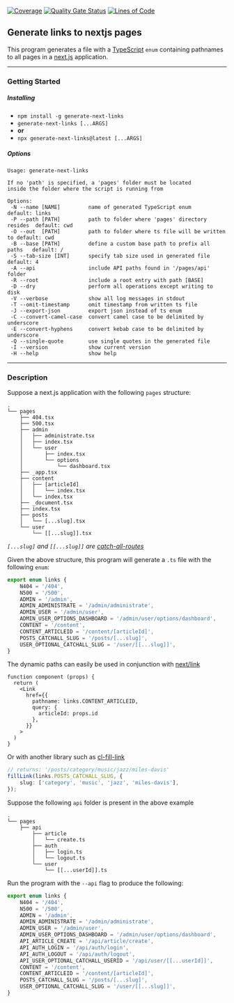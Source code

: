[![Coverage](https://sonarcloud.io/api/project_badges/measure?project=Lindeneg_generate-next-links&metric=coverage)](https://sonarcloud.io/summary/new_code?id=Lindeneg_generate-next-links) [![Quality Gate Status](https://sonarcloud.io/api/project_badges/measure?project=Lindeneg_generate-next-links&metric=alert_status)](https://sonarcloud.io/summary/new_code?id=Lindeneg_generate-next-links) [![Lines of Code](https://sonarcloud.io/api/project_badges/measure?project=Lindeneg_generate-next-links&metric=ncloc)](https://sonarcloud.io/summary/new_code?id=Lindeneg_generate-next-links)

## Generate links to nextjs pages

This program generates a file with a [TypeScript](https://www.typescriptlang.org/) `enum` containing pathnames to all pages in a [next.js](https://nextjs.org/) application.

---

### Getting Started

##### Installing

-   `npm install -g generate-next-links`
-   `generate-next-links [...ARGS]`
-   **or**
-   `npx generate-next-links@latest [...ARGS]`

##### Options

```
Usage: generate-next-links

If no 'path' is specified, a 'pages' folder must be located
inside the folder where the script is running from

Options:
 -N --name [NAME]         name of generated TypeScript enum               default: links
 -P --path [PATH]         path to folder where 'pages' directory resides  default: cwd
 -O --out  [PATH]         path to folder where ts file will be written to default: cwd
 -B --base [PATH]         define a custom base path to prefix all paths   default: /
 -S --tab-size [INT]      specify tab size used in generated file         default: 4
 -A --api                 include API paths found in '/pages/api' folder
 -R --root                include a root entry with path [BASE]
 -D --dry                 perform all operations except writing to disk
 -V --verbose             show all log messages in stdout
 -T --omit-timestamp      omit timestamp from written ts file
 -J --export-json         export json instead of ts enum
 -C --convert-camel-case  convert camel case to be delimited by underscore
 -E --convert-hyphens     convert kebab case to be delimited by underscore
 -Q --single-quote        use single quotes in the generated file
 -I --version             show current version
 -H --help                show help
```

---

### Description

Suppose a next.js application with the following `pages` structure:

```
.
└── pages
    ├── 404.tsx
    ├── 500.tsx
    ├── admin
    │   ├── administrate.tsx
    │   ├── index.tsx
    │   └── user
    │       ├── index.tsx
    │       └── options
    │           └── dashboard.tsx
    ├── _app.tsx
    ├── content
    │   ├── [articleId]
    │   │   └── index.tsx
    │   └── index.tsx
    ├── _document.tsx
    ├── index.tsx
    ├── posts
    │   └── [...slug].tsx
    └── user
        └── [[...slug]].tsx
```

_`[...slug]` and `[[...slug]]` are [catch-all-routes](https://nextjs.org/docs/routing/dynamic-routes#catch-all-routes)_

Given the above structure, this program will generate a `.ts` file with the following `enum`:

```ts
export enum links {
    N404 = '/404',
    N500 = '/500',
    ADMIN = '/admin',
    ADMIN_ADMINISTRATE = '/admin/administrate',
    ADMIN_USER = '/admin/user',
    ADMIN_USER_OPTIONS_DASHBOARD = '/admin/user/options/dashboard',
    CONTENT = '/content',
    CONTENT_ARTICLEID = '/content/[articleId]',
    POSTS_CATCHALL_SLUG = '/posts/[...slug]',
    USER_OPTIONAL_CATCHALL_SLUG = '/user/[[...slug]]',
}
```

The dynamic paths can easily be used in conjunction with [next/link](https://nextjs.org/docs/api-reference/next/link#with-url-object)

```tsx
function component (props) {
  return (
    <Link
      href={{
        pathname: links.CONTENT_ARTICLEID,
        query: {
          articleId: props.id
        },
      }}
    >
  )
}
```

Or with another library such as [cl-fill-link](https://github.com/Lindeneg/cl-fill-link)

```ts
// returns: '/posts/category/music/jazz/miles-davis'
fillLink(links.POSTS_CATCHALL_SLUG, {
    slug: ['category', 'music', 'jazz', 'miles-davis'],
});
```

Suppose the following `api` folder is present in the above example

```
.
└── pages
    ├── api
        ├── article
        │   └── create.ts
        ├── auth
        │   ├── login.ts
        │   └── logout.ts
        └── user
            └── [[...userId]].ts
```

Run the program with the `--api` flag to produce the following:

```ts
export enum links {
    N404 = '/404',
    N500 = '/500',
    ADMIN = '/admin',
    ADMIN_ADMINISTRATE = '/admin/administrate',
    ADMIN_USER = '/admin/user',
    ADMIN_USER_OPTIONS_DASHBOARD = '/admin/user/options/dashboard',
    API_ARTICLE_CREATE = '/api/article/create',
    API_AUTH_LOGIN = '/api/auth/login',
    API_AUTH_LOGOUT = '/api/auth/logout',
    API_USER_OPTIONAL_CATCHALL_USERID = '/api/user/[[...userId]]',
    CONTENT = '/content',
    CONTENT_ARTICLEID = '/content/[articleId]',
    POSTS_CATCHALL_SLUG = '/posts/[...slug]',
    USER_OPTIONAL_CATCHALL_SLUG = '/user/[[...slug]]',
}
```
